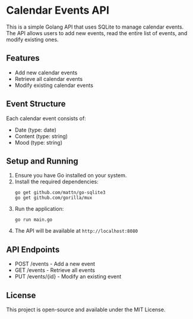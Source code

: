 # Calendar Events API

This is a simple Golang API that uses SQLite to manage calendar events. The API allows users to add new events, read the entire list of events, and modify existing ones.

## Features

- Add new calendar events
- Retrieve all calendar events
- Modify existing calendar events

## Event Structure

Each calendar event consists of:

- Date (type: date)
- Content (type: string)
- Mood (type: string)

## Setup and Running

1. Ensure you have Go installed on your system.
2. Install the required dependencies:
   ```
   go get github.com/mattn/go-sqlite3
   go get github.com/gorilla/mux
   ```
3. Run the application:
   ```
   go run main.go
   ```
4. The API will be available at `http://localhost:8080`

## API Endpoints

- POST /events - Add a new event
- GET /events - Retrieve all events
- PUT /events/{id} - Modify an existing event

## License

This project is open-source and available under the MIT License.
